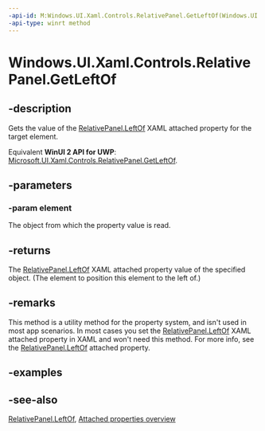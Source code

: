 ```yaml
---
-api-id: M:Windows.UI.Xaml.Controls.RelativePanel.GetLeftOf(Windows.UI.Xaml.UIElement)
-api-type: winrt method
---
```


<!-- Method syntax
public object GetLeftOf(Windows.UI.Xaml.UIElement element)
-->

# Windows.UI.Xaml.Controls.RelativePanel.GetLeftOf

## -description
Gets the value of the [RelativePanel.LeftOf](relativepanel_leftof.md) XAML attached property for the target element.

Equivalent **WinUI 2 API for UWP**: [Microsoft.UI.Xaml.Controls.RelativePanel.GetLeftOf](/windows/winui/api/microsoft.ui.xaml.controls.relativepanel.getleftof).

## -parameters
### -param element
The object from which the property value is read.

## -returns
The [RelativePanel.LeftOf](relativepanel_leftof.md) XAML attached property value of the specified object. (The element to position this element to the left of.)

## -remarks
This method is a utility method for the property system, and isn't used in most app scenarios. In most cases you set the [RelativePanel.LeftOf](relativepanel_leftof.md) XAML attached property in XAML and won't need this method. For more info, see the [RelativePanel.LeftOf](relativepanel_leftof.md) attached property.

## -examples

## -see-also

[RelativePanel.LeftOf](relativepanel_leftof.md), [Attached properties overview](/windows/uwp/xaml-platform/attached-properties-overview)
